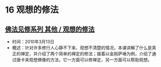 # 16 观想的修法

## [佛法见修系列 其他 / 观想的修法](https://www.fohuifayu.com/index.php/huideng-jiangtang/fofa-jianxiu/fofa-jianxiu-xilie/713-l10035)

- 时间：2010年3月13日
- 概述：针对许多修行人心静不下来、观想不清楚的情况，本课讲解了什么是真正的禅定，并介绍了两个简单的禅定的修法；接着以金刚萨埵为例，介绍了通过唐卡来观想佛像的方法，它一方面可以修禅定，另一方面可以帮助观想。
